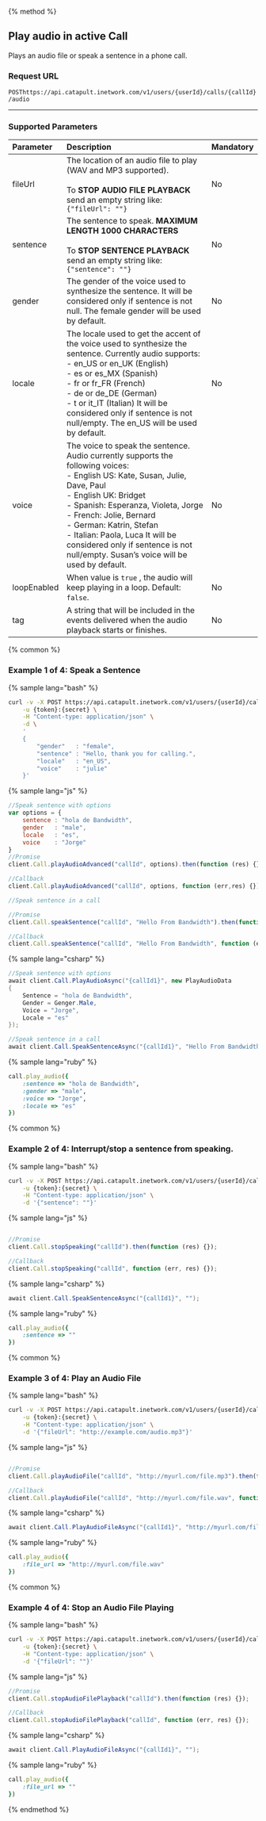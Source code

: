 {% method %}

## Play audio in active Call

Plays an audio file or speak a sentence in a phone call.

### Request URL

<code class="post">POST</code>`https://api.catapult.inetwork.com/v1/users/{userId}/calls/{callId}/audio`

---

### Supported Parameters

| Parameter   | Description                                                                                                                                                                                                                                                                                                                                                                                     | Mandatory |
|:------------|:------------------------------------------------------------------------------------------------------------------------------------------------------------------------------------------------------------------------------------------------------------------------------------------------------------------------------------------------------------------------------------------------|:----------|
| fileUrl     | The location of an audio file to play (WAV and MP3 supported). <br> <br>To **STOP AUDIO FILE PLAYBACK** send an empty string like: `{"fileUrl": ""}`                                                                                                                                                                                                                                            | No        |
| sentence    | The sentence to speak. **MAXIMUM LENGTH 1000 CHARACTERS**  <br> <br> To **STOP SENTENCE PLAYBACK** send an empty string like: `{"sentence": ""}`                                                                                                                                                                                                                                                | No        |
| gender      | The gender of the voice used to synthesize the sentence. It will be considered only if sentence is not null. The female gender will be used by default.                                                                                                                                                                                                                                         | No        |
| locale      | The locale used to get the accent of the voice used to synthesize the sentence. Currently audio supports: <br> - en\_US or en\_UK (English) <br> - es or es\_MX (Spanish) <br> - fr or fr\_FR (French) <br> - de or de\_DE (German) <br> - t or it\_IT (Italian) It will be considered only if sentence is not null/empty. The en\_US will be used by default.                                  | No        |
| voice       | The voice to speak the sentence. Audio currently supports the following voices: <br> - English US: Kate, Susan, Julie, Dave, Paul <br> - English UK: Bridget <br> - Spanish: Esperanza, Violeta, Jorge <br> - French: Jolie, Bernard <br> - German: Katrin, Stefan <br> - Italian: Paola, Luca It will be considered only if sentence is not null/empty. Susan’s voice will be used by default. | No        |
| loopEnabled | When value is `true` , the audio will keep playing in a loop. Default: `false`.                                                                                                                                                                                                                                                                                                                 | No        |
| tag         | A string that will be included in the events delivered when the audio playback starts or finishes.                                                                                                                                                                                                                                                                                              | No        |
{% common %}

### Example 1 of 4: Speak a Sentence

{% sample lang="bash" %}

```bash
curl -v -X POST https://api.catapult.inetwork.com/v1/users/{userId}/calls/{callId}/audio \
	-u {token}:{secret} \
	-H "Content-type: application/json" \
	-d \
	'
	{
		"gender"   : "female",
		"sentence" : "Hello, thank you for calling.",
		"locale"   : "en_US",
		"voice"    : "julie"
	}'
```

{% sample lang="js" %}

```js
//Speak sentence with options
var options = {
	sentence : "hola de Bandwidth",
	gender   : "male",
	locale   : "es",
	voice    : "Jorge"
}
//Promise
client.Call.playAudioAdvanced("callId", options).then(function (res) {});

//Callback
client.Call.playAudioAdvanced("callId", options, function (err,res) {});

//Speak sentence in a call

//Promise
client.Call.speakSentence("callId", "Hello From Bandwidth").then(function (res) {});

//Callback
client.Call.speakSentence("callId", "Hello From Bandwidth", function (err, res) {});
```

{% sample lang="csharp" %}

```csharp
//Speak sentence with options
await client.Call.PlayAudioAsync("{callId1}", new PlayAudioData
{
	Sentence = "hola de Bandwidth",
	Gender = Genger.Male,
	Voice = "Jorge",
	Locale = "es"
});

//Speak sentence in a call
await client.Call.SpeakSentenceAsync("{callId1}", "Hello From Bandwidth");
```

{% sample lang="ruby" %}

```ruby
call.play_audio({
	:sentence => "hola de Bandwidth",
	:gender => "male",
	:voice => "Jorge",
	:locale => "es"
})
```

{% common %}

### Example 2 of 4: Interrupt/stop a sentence from speaking.
{% sample lang="bash" %}


```bash
curl -v -X POST https://api.catapult.inetwork.com/v1/users/{userId}/calls/{callId}/audio \
	-u {token}:{secret} \
	-H "Content-type: application/json" \
	-d '{"sentence": ""}'
```

{% sample lang="js" %}

```js

//Promise
client.Call.stopSpeaking("callId").then(function (res) {});

//Callback
client.Call.stopSpeaking("callId", function (err, res) {});
```

{% sample lang="csharp" %}

```csharp
await client.Call.SpeakSentenceAsync("{callId1}", "");
```

{% sample lang="ruby" %}

```ruby
call.play_audio({
	:sentence => ""
})
```

{% common %}

### Example 3 of 4: Play an Audio File

{% sample lang="bash" %}

```bash
curl -v -X POST https://api.catapult.inetwork.com/v1/users/{userId}/calls/{callId}/audio \
	-u {token}:{secret} \
	-H "Content-type: application/json" \
	-d '{"fileUrl": "http://example.com/audio.mp3"}'
```

{% sample lang="js" %}

```js

//Promise
client.Call.playAudioFile("callId", "http://myurl.com/file.mp3").then(function (res) {});

//Callback
client.Call.playAudioFile("callId", "http://myurl.com/file.wav", function (err, res) {});
```

{% sample lang="csharp" %}

```csharp
await client.Call.PlayAudioFileAsync("{callId1}", "http://myurl.com/file.wav");
```

{% sample lang="ruby" %}

```ruby
call.play_audio({
	:file_url => "http://myurl.com/file.wav"
})
```

{% common %}
### Example 4 of 4: Stop an Audio File Playing
{% sample lang="bash" %}

```bash
curl -v -X POST https://api.catapult.inetwork.com/v1/users/{userId}/calls/{callId}/audio \
	-u {token}:{secret} \
	-H "Content-type: application/json" \
	-d '{"fileUrl": ""}'
```

{% sample lang="js" %}

```js
//Promise
client.Call.stopAudioFilePlayback("callId").then(function (res) {});

//Callback
client.Call.stopAudioFilePlayback("callId", function (err, res) {});
```

{% sample lang="csharp" %}

```csharp
await client.Call.PlayAudioFileAsync("{callId1}", "");
```

{% sample lang="ruby" %}

```ruby
call.play_audio({
	:file_url => ""
})
```

{% endmethod %}
